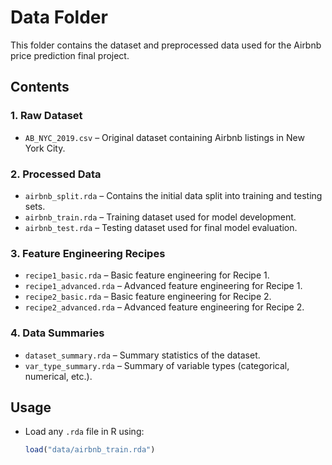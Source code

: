 # Data Folder

This folder contains the dataset and preprocessed data used for the Airbnb price prediction final project.

## **Contents**

### **1. Raw Dataset**
- `AB_NYC_2019.csv` – Original dataset containing Airbnb listings in New York City.

### **2. Processed Data**
- `airbnb_split.rda` – Contains the initial data split into training and testing sets.
- `airbnb_train.rda` – Training dataset used for model development.
- `airbnb_test.rda` – Testing dataset used for final model evaluation.

### **3. Feature Engineering Recipes**
- `recipe1_basic.rda` – Basic feature engineering for Recipe 1.
- `recipe1_advanced.rda` – Advanced feature engineering for Recipe 1.
- `recipe2_basic.rda` – Basic feature engineering for Recipe 2.
- `recipe2_advanced.rda` – Advanced feature engineering for Recipe 2.

### **4. Data Summaries**
- `dataset_summary.rda` – Summary statistics of the dataset.
- `var_type_summary.rda` – Summary of variable types (categorical, numerical, etc.).

## **Usage**
- Load any `.rda` file in R using:
  ```r
  load("data/airbnb_train.rda")
